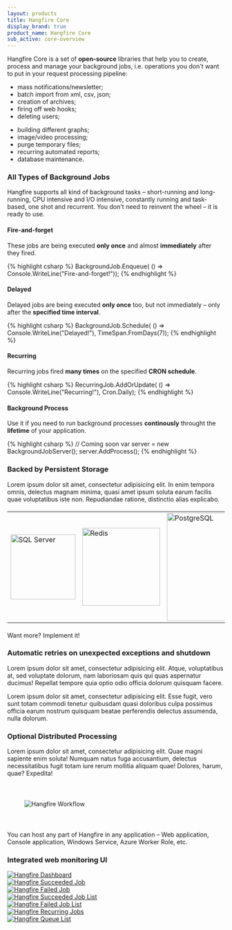 ```yaml
---
layout: products
title: Hangfire Core
display_brand: true
product_name: Hangfire Core
sub_active: core-overview
---
```


<p>
    Hangfire Core is a set of <strong>open-source</strong> libraries that help you to create, process and manage your background jobs, i.e. operations you don't want to put in your request processing pipeline:
</p>

<div class="row">
    <div class="col-md-6">
        <ul>
            <li>mass notifications/newsletter;</li>
            <li>batch import from xml, csv, json;</li>
            <li>creation of archives;</li>
            <li>firing off web hooks;</li>
            <li>deleting users;</li>
        </ul>
    </div>
    <div class="col-md-6">
        <ul>
            <li>building different graphs;</li>
            <li>image/video processing;</li>
            <li>purge temporary files;</li>
            <li>recurring automated reports;</li>
            <li>database maintenance.</li>
        </ul>
    </div>
</div>

### All Types of Background Jobs

Hangfire supports all kind of background tasks – short-running and long-running, CPU intensive and I/O intensive, constantly running and task-based, one shot and recurrent. You don't need to reinvent the wheel – it is ready to use.

<div class="row">
    <div class="col-md-6">
        <h4>Fire-and-forget</h4>
        <p>
            These jobs are being executed <strong>only once</strong> and almost <strong>immediately</strong> after they fired.
        </p>
{% highlight csharp %}
BackgroundJob.Enqueue(
    () => Console.WriteLine("Fire-and-forget!"));
{% endhighlight %}
    </div>
    <div class="col-md-6">
        <h4>Delayed</h4>
        <p>
            Delayed jobs are being executed <strong>only once</strong> too, but not immediately – only after the <strong>specified time interval</strong>.
        </p>
{% highlight csharp %}
BackgroundJob.Schedule(
    () => Console.WriteLine("Delayed!"),
    TimeSpan.FromDays(7));
{% endhighlight %}
    </div>
</div>

<div class="row">
    <div class="col-md-6">
        <h4>Recurring</h4>
        <p>
            Recurring jobs fired <strong>many times</strong> on the specified <strong>CRON schedule</strong>.
        </p>
{% highlight csharp %}
RecurringJob.AddOrUpdate(
    () => Console.WriteLine("Recurring!"),
    Cron.Daily);
{% endhighlight %}
    </div>
    <div class="col-md-6">
        <h4>Background Process</h4>
        <p>
            Use it if you need to run background processes <strong>continously</strong> throught the <strong>lifetime</strong> of your application.
        </p>
{% highlight csharp %}
// Coming soon
var server = new BackgroundJobServer();
server.AddProcess<CustomQueueHandler>();
{% endhighlight %}
    </div>
</div>

### Backed by Persistent Storage

Lorem ipsum dolor sit amet, consectetur adipisicing elit. In enim tempora omnis, delectus magnam minima, quasi amet ipsum soluta earum facilis quae voluptatibus iste non. Repudiandae ratione, distinctio alias explicabo.

<table style="width: 100%; margin: 20px 0;" class="text-center">
    <tr>
        <td width="33%"><img src="/img/sqlserver.png" alt="SQL Server" width="150"></td>
        <td width="33%"><img src="/img/redis.png" alt="Redis" width="180"></td>
        <td width="33%"><img src="/img/postgresql.png" alt="PostgreSQL" width="250"></td>
    </tr>
</table>

Want more? Implement it!

### Automatic retries on unexpected exceptions and shutdown

Lorem ipsum dolor sit amet, consectetur adipisicing elit. Atque, voluptatibus at, sed voluptate dolorum, nam laboriosam quis qui quas aspernatur ducimus! Repellat tempore quia optio odio officia dolorum quisquam facere.

Lorem ipsum dolor sit amet, consectetur adipisicing elit. Esse fugit, vero sunt totam commodi tenetur quibusdam quasi doloribus culpa possimus officia earum nostrum quisquam beatae perferendis delectus assumenda, nulla dolorum.

### Optional Distributed Processing

Lorem ipsum dolor sit amet, consectetur adipisicing elit. Quae magni sapiente enim soluta! Numquam natus fuga accusantium, delectus necessitatibus fugit totam iure rerum mollitia aliquam quae! Dolores, harum, quae? Expedita!

<div class="text-center">
    <img src="/img/workflow.png" alt="Hangfire Workflow" style="padding: 40px;">
</div>

You can host any part of Hangfire in any application – Web application, Console application, Windows Service, Azure Worker Role, etc.

### Integrated web monitoring UI

<div class="row screenshots">
    <div class="col-md-4">
        <a href="/img/dashboard.png" data-lightbox="Screenshots" data-title="Dashboard">
            <img src="/img/dashboard-sm.png" alt="Hangfire Dashboard">
        </a>
    </div>
    <div class="col-md-4">
        <a href="/img/succeeded-job.png" data-lightbox="Screenshots" data-title="Succeeded Job">
            <img src="/img/succeeded-job-sm.png" alt="Hangfire Succeeded Job">
        </a>
    </div>
    <div class="col-md-4">
        <a href="/img/failed-job.png" data-lightbox="Screenshots" data-title="Failed Job">
            <img src="/img/failed-job-sm.png" alt="Hangfire Failed Job">
        </a>
    </div>
</div>

<div class="row screenshots">
    <div class="col-md-4">
        <a href="/img/succeeded-jobs.png" data-lightbox="Screenshots" data-title="Succeeded Job List">
            <img src="/img/succeeded-jobs-sm.png" alt="Hangfire Succeeded Job List">
        </a>
    </div>
    <div class="col-md-4">
        <a href="/img/failed-jobs.png" data-lightbox="Screenshots" data-title="Failed Job List">
            <img src="/img/failed-jobs-sm.png" alt="Hangfire Failed Job List">
        </a>
    </div>
    <div class="col-md-4">
        <a href="/img/recurring-jobs.png" data-lightbox="Screenshots" data-title="Recurring Jobs">
            <img src="/img/recurring-jobs-sm.png" alt="Hangfire Recurring Jobs">
        </a>
    </div>
</div>

<div class="row screenshots">
    <div class="col-md-4">
        <a href="/img/queues.png" data-lightbox="Screenshots" title="Queues">
            <img src="/img/queues-sm.png" alt="Hangfire Queue List">
        </a>
    </div>
    <div class="col-md-4"></div>
    <div class="col-md-4"></div>
</div>